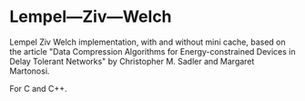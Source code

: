 Lempel—Ziv—Welch
================

Lempel Ziv Welch implementation, with and without mini cache, based on the article "Data Compression Algorithms for Energy-constrained Devices in Delay Tolerant Networks" by Christopher M. Sadler and  Margaret Martonosi.

For C and C++.
